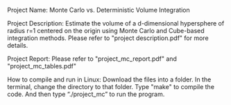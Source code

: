 Project Name: Monte Carlo vs. Deterministic Volume Integration

Project Description: Estimate the volume of a d-dimensional hypersphere of radius r=1 centered on the origin using Monte Carlo and Cube-based integration methods. Please refer to "project description.pdf" for more details.

Project Report: Please refer to "project_mc_report.pdf" and "project_mc_tables.pdf"

How to compile and run in Linux:
Download the files into a folder.
In the terminal, change the directory to that folder.
Type "make" to compile the code.
And then type “./project_mc” to run the program.
